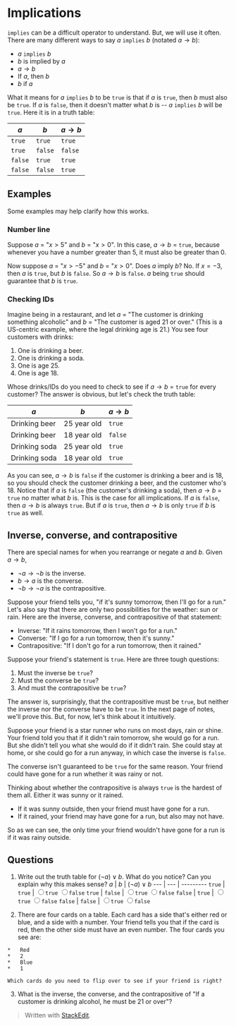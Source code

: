 # Implications

`implies` can be a difficult operator to understand. But, we will use it often. There are many different ways to say $a$ `implies` $b$ (notated $a \to b$):

  * $a$ `implies` $b$
  * $b$ is implied by $a$
  * $a \to b$
  * If $a$, then $b$
  * $b$ if $a$

What it means for $a$ `implies` $b$ to be `true` is that if $a$ is `true`, then $b$ must also be `true`. If $a$ is `false`, then it doesn't matter what $b$ is -- $a$ `implies` $b$ will be `true`. Here it is in a truth table:

$a$ | $b$ | $a \to b$
--- | --- | ---------
`true` | `true` | `true`
`true` | `false` | `false`
`false` | `true` | `true`
`false` | `false` | `true`

## Examples
Some examples may help clarify how this works.

### Number line
Suppose $a$ = "$x > 5$" and $b$ = "$x > 0$". In this case, $a \to b$ = `true`, because whenever you have a number greater than 5, it must also be greater than 0.

Now suppose $a$ = "$x > -5$" and $b$ = "$x > 0$". Does $a$ imply
  $b$? No. If $x = -3$, then $a$ is `true`, but $b$ is `false`. So
  $a \to b$ is `false`. $a$ being `true` should guarantee that $b$ is `true`.

### Checking IDs

Imagine being in a restaurant, and let $a$ = "The customer is drinking something alcoholic" and $b$ = "The customer is aged 21 or over." (This is a US-centric example, where the legal drinking age is 21.) You see four customers with drinks:

  1.  One is drinking a beer.
  2.  One is drinking a soda.
  3.  One is age 25.
  4.  One is age 18.

Whose drinks/IDs do you need to check to see if $a \to b$ = `true` for every customer? The answer is obvious, but let's check the truth table:

$a$ | $b$ | $a \to b$
--- | --- | ---------
Drinking beer | 25 year old | `true`
Drinking beer | 18 year old | `false`
Drinking soda | 25 year old | `true`
Drinking soda | 18 year old | `true`

As you can see, $a \to b$ is `false` if the customer is drinking a beer and is 18, so you should check the customer drinking a beer, and the customer who's 18\. Notice that if $a$ is `false` (the customer's drinking a soda), then $a \to b$ = `true` no matter what $b$ is. This is the case for all implications. If $a$ is `false`, then $a \to b$ is always `true`. But if $a$ is `true`, then $a \to b$ is only `true` if $b$ is `true` as well.

## Inverse, converse, and contrapositive
There are special names for when you rearrange or negate $a$ and $b$. Given $a \to b$,

  * $\neg a \to \neg b$ is the inverse.
  * $b \to a$ is the converse.
  * $\neg b \to \neg a$ is the contrapositive.

Suppose your friend tells you, "if it's sunny tomorrow, then I'll go for a run." Let's also say that there are only two possibilities for the weather: sun or rain. Here are the inverse, converse, and contrapositive of that statement:

  * Inverse: "If it rains tomorrow, then I won't go for a run."
  * Converse: "If I go for a run tomorrow, then it's sunny."
  * Contrapositive: "If I don't go for a run tomorrow, then it rained."

Suppose your friend's statement is `true`. Here are three tough questions:

  1. Must the inverse be `true`?
  2. Must the converse be `true`?
  3. And must the contrapositive be `true`?

The answer is, surprisingly, that the contrapositive must be `true`, but neither the inverse nor the converse have to be `true`. In the next page of notes, we'll prove this. But, for now, let's think about it intuitively.

Suppose your friend is a star runner who runs on most days, rain or shine. Your friend told you that if it didn't rain tomorrow, she would go for a run. But she didn't tell you what she would do if it didn't rain. She could stay at home, or she could go for a run anyway, in which case the inverse is `false`.

The converse isn't guaranteed to be `true` for the same reason. Your friend could have gone for a run whether it was rainy or not.

Thinking about whether the contrapositive is always `true` is the hardest of them all. Either it was sunny or it rained.

  * If it was sunny outside, then your friend must have gone for a run.
  * If it rained, your friend may have gone for a run, but also may not have.

So as we can see, the only time your friend wouldn't have gone for a run is if it was rainy outside.
  
## Questions

  1. Write out the truth table for $(\neg a) \lor b$. What do you notice? Can you explain why this makes sense?
    $a$ | $b$ | $(\neg a) \lor b$
    --- | --- | ---------
    `true` | `true` | <input type="radio">`true`</input> <input type="radio">`false`</input>
    `true` | `false` | <input type="radio">`true`</input> <input type="radio">`false`</input>
    `false` | `true` | <input type="radio">`true`</input> <input type="radio">`false`</input>
    `false` | `false` | <input type="radio">`true`</input> <input type="radio">`false`</input>

  2. There are four cards on a table. Each card has a side that's either red or blue, and a side with a number. Your friend tells you that if the card is red, then the other side must have an even number. The four cards you see are:

    *   Red
    *   2
    *   Blue
    *   1

    Which cards do you need to flip over to see if your friend is right?
  3.  What is the inverse, the converse, and the contrapositive of "If a customer is drinking alcohol, he must be 21 or over"?
  
> Written with [StackEdit](https://stackedit.io/).